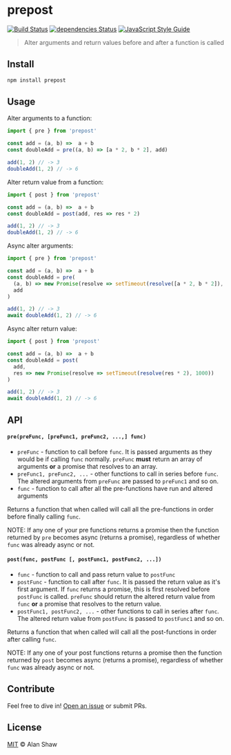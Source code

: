 # prepost

[![Build Status](https://travis-ci.org/tableflip/prepost.svg?branch=master)](https://travis-ci.org/tableflip/prepost) [![dependencies Status](https://david-dm.org/tableflip/prepost/status.svg)](https://david-dm.org/tableflip/prepost) [![JavaScript Style Guide](https://img.shields.io/badge/code_style-standard-brightgreen.svg)](https://standardjs.com)

> Alter arguments and return values before and after a function is called

## Install

```sh
npm install prepost
```

## Usage

Alter arguments to a function:

```js
import { pre } from 'prepost'

const add = (a, b) =>  a + b
const doubleAdd = pre((a, b) => [a * 2, b * 2], add)

add(1, 2) // -> 3
doubleAdd(1, 2) // -> 6
```

Alter return value from a function:

```js
import { post } from 'prepost'

const add = (a, b) =>  a + b
const doubleAdd = post(add, res => res * 2)

add(1, 2) // -> 3
doubleAdd(1, 2) // -> 6
```

Async alter arguments:

```js
import { pre } from 'prepost'

const add = (a, b) =>  a + b
const doubleAdd = pre(
  (a, b) => new Promise(resolve => setTimeout(resolve([a * 2, b * 2]), 1000)),
  add
)

add(1, 2) // -> 3
await doubleAdd(1, 2) // -> 6
```

Async alter return value:

```js
import { post } from 'prepost'

const add = (a, b) =>  a + b
const doubleAdd = post(
  add,
  res => new Promise(resolve => setTimeout(resolve(res * 2), 1000))
)

add(1, 2) // -> 3
await doubleAdd(1, 2) // -> 6
```

## API

#### `pre(preFunc, [preFunc1, preFunc2, ...,] func)`

* `preFunc` - function to call before `func`. It is passed arguments as they would be if calling `func` normally. `preFunc` **must** return an array of arguments **or** a promise that resolves to an array.
* `preFunc1, preFunc2, ...` - other functions to call in series before `func`. The altered arguments from `preFunc` are passed to `preFunc1` and so on.
* `func` - function to call after all the pre-functions have run and altered arguments

Returns a function that when called will call all the pre-functions in order before finally calling `func`.

NOTE: If any one of your pre functions returns a promise then the function returned by `pre` becomes async (returns a promise), regardless of whether `func` was already async or not.

#### `post(func, postFunc [, postFunc1, postFunc2, ...])`

* `func` - function to call and pass return value to `postFunc`
* `postFunc` - function to call after `func`. It is passed the return value as it's first argument. If `func` returns a promise, this is first resolved before `postFunc` is called. `preFunc` should return the altered return value from `func` **or** a promise that resolves to the return value.
* `postFunc1, postFunc2, ...` - other functions to call in series after `func`. The altered return value from `postFunc` is passed to `postFunc1` and so on.

Returns a function that when called will call all the post-functions in order after calling `func`.

NOTE: If any one of your post functions returns a promise then the function returned by `post` becomes async (returns a promise), regardless of whether `func` was already async or not.

## Contribute

Feel free to dive in! [Open an issue](https://github.com/tableflip/prepost/issues/new) or submit PRs.

## License

[MIT](LICENSE) © Alan Shaw

